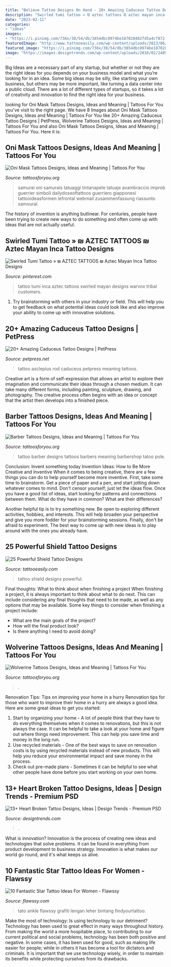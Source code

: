 ```yaml
---
title: "Believe Tattoo Designs On Hand - 20+ Amazing Caduceus Tattoo Designs"
description: "Swirled tumi tattoo » ₪ aztec tattoos ₪ aztec mayan inca tattoo designs"
date: "2023-02-11"
categories:
- "ideas"
images:
- "https://i.pinimg.com/736x/38/54/db/3854dbc8974be187028482fd5a4cf872--inca-tattoo-tattoo-photo.jpg"
featuredImage: "http://www.tattooeasily.com/wp-content/uploads/2013/06/1313.jpg"
featured_image: "https://i.pinimg.com/736x/38/54/db/3854dbc8974be187028482fd5a4cf872--inca-tattoo-tattoo-photo.jpg"
image: "https://images.designtrends.com/wp-content/uploads/2016/02/24091836/Best-Red-Broken-Heart.jpg"
---
```



Big Ideas are a necessary part of any startup, but whether or not they are the right ideas for you depends on your business model and what you’re looking for in an idea. Some big ideas may be silly, like starting your own business, but others may be more important, like turning a data center into a public cloud. There are a lot of different types of startups, so it takes a lot of creativity and innovation to find the right idea for your business.

	

		
looking for Oni Mask Tattoos Designs, Ideas and Meaning | Tattoos For You you've visit to the right page. We have 8 Images about Oni Mask Tattoos Designs, Ideas and Meaning | Tattoos For You like 20+ Amazing Caduceus Tattoo Designs | PetPress, Wolverine Tattoos Designs, Ideas and Meaning | Tattoos For You and also Oni Mask Tattoos Designs, Ideas and Meaning | Tattoos For You. Here it is:
		
    
## Oni Mask Tattoos Designs, Ideas And Meaning | Tattoos For You

<img loading=lazy src="https://www.tattoosforyou.org/wp-content/uploads/2016/03/Oni-Mask-Tattoo-Forearm.jpg" onerror="this.onerror=null;this.src='https://tse1.mm.bing.net/th?id=OIP.D0OgAOm06NX1DNt1exVqOQHaL7&amp;pid=15.1';" alt="Oni Mask Tattoos Designs, Ideas and Meaning | Tattoos For You">

_Source: tattoosforyou.org_

>samurai oni samurais tatuaggi tintanapele tatuaje avambraccio improb guerrier simboli dailydoseoftattoos guerriero giapponesi tattooideasformen lefrontal webmail zusammenfassung riassunto samouraï. 

	

The history of invention is anything butlinear. For centuries, people have been trying to create new ways to do something and often come up with ideas that are not actually useful.

    
## Swirled Tumi Tattoo » ₪ AZTEC TATTOOS ₪ Aztec Mayan Inca Tattoo Designs

<img loading=lazy src="https://i.pinimg.com/736x/38/54/db/3854dbc8974be187028482fd5a4cf872--inca-tattoo-tattoo-photo.jpg" onerror="this.onerror=null;this.src='https://tse3.mm.bing.net/th?id=OIP.BRAG-s4BKGa_hy6yPJWCEwHaJ4&amp;pid=15.1';" alt="Swirled Tumi Tattoo » ₪ AZTEC TATTOOS ₪ Aztec Mayan Inca Tattoo Designs">

_Source: pinterest.com_

>tattoo tumi inca aztec tattoos swirled mayan designs warvox tribal customers. 

	

1. Try brainstorming with others in your industry or field. This will help you to get feedback on what potential ideas could look like and also improve your ability to come up with innovative solutions.

    
## 20+ Amazing Caduceus Tattoo Designs | PetPress

<img loading=lazy src="https://cdn.petpress.net/wp-content/uploads/2020/03/12033059/rod-of-asclepius-tattoo-style.jpg" onerror="this.onerror=null;this.src='https://tse2.mm.bing.net/th?id=OIP.5w8EtsZDvIHpYgldQtwtLwHaJ4&amp;pid=15.1';" alt="20+ Amazing Caduceus Tattoo Designs | PetPress">

_Source: petpress.net_

>tattoo asclepius rod caduceus petpress meaning tattoos. 

	

Creative art is a form of self-expression that allows an artist to explore their imagination and communicate their ideas through a chosen medium. It can take many different forms, including painting, sculpture, drawing, and photography. The creative process often begins with an idea or concept that the artist then develops into a finished piece.

    
## Barber Tattoos Designs, Ideas And Meaning | Tattoos For You

<img loading=lazy src="https://www.tattoosforyou.org/wp-content/uploads/2016/03/Barbers-Tattoo.jpg" onerror="this.onerror=null;this.src='https://tse4.mm.bing.net/th?id=OIP.iQb5S9L7LeKtS4E2p-e96gAAAA&amp;pid=15.1';" alt="Barber Tattoos Designs, Ideas and Meaning | Tattoos For You">

_Source: tattoosforyou.org_

>tattoo barber designs tattoos barbers meaning barbershop tatoo pole. 

	

Conclusion: Invent something today
Invention Ideas: How to Be More Creative and Inventive
When it comes to being creative, there are a few things you can do to help yourself become more inventive. First, take some time to brainstorm. Get a piece of paper and a pen, and start jotting down whatever comes to mind. Don't censor yourself; just let the ideas flow. Once you have a good list of ideas, start looking for patterns and connections between them. What do they have in common? What are their differences?

Another helpful tip is to try something new. Be open to exploring different activities, hobbies, and interests. This will help broaden your perspective and give you more fodder for your brainstorming sessions. Finally, don't be afraid to experiment. The best way to come up with new ideas is to play around with the ones you already have.

    
## 25 Powerful Shield Tattoo Designs

<img loading=lazy src="http://www.tattooeasily.com/wp-content/uploads/2013/06/1313.jpg" onerror="this.onerror=null;this.src='https://tse4.mm.bing.net/th?id=OIP.zbcklhJhCTtK_myoumOyhQHaJ4&amp;pid=15.1';" alt="25 Powerful Shield Tattoo Designs">

_Source: tattooeasily.com_

>tattoo shield designs powerful. 

	

Final thoughts: What to think about when finishing a project
When finishing a project, it is always important to think about what to do next. This can include considering any final thoughts that need to be made, as well as any options that may be available. Some key things to consider when finishing a project include:
- What are the main goals of the project?
- How will the final product look?
- Is there anything I need to avoid doing?

    
## Wolverine Tattoos Designs, Ideas And Meaning | Tattoos For You

<img loading=lazy src="https://www.tattoosforyou.org/wp-content/uploads/2016/03/Wolverine-Tattoos.jpg" onerror="this.onerror=null;this.src='https://tse3.mm.bing.net/th?id=OIP.F-GSPG6mucatXitiuz7XCgHaJ6&amp;pid=15.1';" alt="Wolverine Tattoos Designs, Ideas and Meaning | Tattoos For You">

_Source: tattoosforyou.org_

>. 

	

Renovation Tips: Tips on improving your home in a hurry
Renovation tips for those who want to improve their home in a hurry are always a good idea. Here are some great ideas to get you started: 
 1. Start by organizing your home - A lot of people think that they have to do everything themselves when it comes to renovations, but this is not always the case. It can be helpful to take a look at your home and figure out where things need improvement. This can help you save time and money in the long run. 
2. Use recycled materials - One of the best ways to save on renovation costs is by using recycled materials instead of new products. This will help you reduce your environmental impact and save money in the process. 
3. Check out pre-made plans - Sometimes it can be helpful to see what other people have done before you start working on your own home.

    
## 13+ Heart Broken Tattoo Designs, Ideas | Design Trends - Premium PSD

<img loading=lazy src="https://images.designtrends.com/wp-content/uploads/2016/02/24091836/Best-Red-Broken-Heart.jpg" onerror="this.onerror=null;this.src='https://tse1.mm.bing.net/th?id=OIP.FS3b51dn_v3P4Y2lDiq8wQHaJ4&amp;pid=15.1';" alt="13+ Heart Broken Tattoo Designs, Ideas | Design Trends - Premium PSD">

_Source: designtrends.com_

>. 

	

What is innovation?
Innovation is the process of creating new ideas and technologies that solve problems. It can be found in everything from product development to business strategy. Innovation is what makes our world go round, and it's what keeps us alive.

    
## 10 Fantastic Star Tattoo Ideas For Women - Flawssy

<img loading=lazy src="https://www.flawssy.com/wp-content/uploads/2016/06/Star-Leg-Tattoo-Men.jpg" onerror="this.onerror=null;this.src='https://tse3.mm.bing.net/th?id=OIP.G-z4ylccq4-bipQKhFpAZAHaJ6&amp;pid=15.1';" alt="10 Fantastic Star Tattoo Ideas For Women - Flawssy">

_Source: flawssy.com_

>tato ankle flawssy grafiti lengan leher bintang findyourtattoo. 

	

Make the most of technology: Is using technology to our detriment?
Technology has been used to great effect in many ways throughout history. From making the world a more hospitable place, to contributing to our current political and social problems, technology has been both positive and negative. In some cases, it has been used for good, such as making life easier for people; while in others it has become a tool for dictators and criminals. It is important that we use technology wisely, in order to maintain its benefits while protecting ourselves from its drawbacks.

